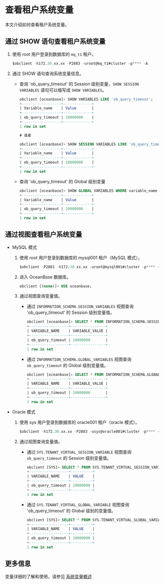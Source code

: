 # 查看租户系统变量

本文介绍如何查看租户系统变量。

## 通过 SHOW 语句查看租户系统变量

1. 使用 root 用户登录到数据库的 `mq_t1` 租户。

    ```sql
    $obclient -h172.30.xx.xx -P2883 -uroot@mq_t1#cluster -p**** -A
    ```

2. 通过 SHOW 语句查询系统变量信息。

   * 查询 'ob_query_timeout' 的 Session 级别变量，`SHOW SESSION VARIABLES` 语句可以缩写成 `SHOW VARIABLES`。

      ```sql
      obclient [oceanbase]> SHOW VARIABLES LIKE 'ob_query_timeout';
      +------------------+-------------+
      | Variable_name    | Value       |
      +------------------+-------------+
      | ob_query_timeout | 10000000    |
      +------------------+-------------+
      1 row in set
      
      # 或者

      obclient [oceanbase]> SHOW SESSION VARIABLES LIKE 'ob_query_timeout';
      +------------------+-------------+
      | Variable_name    | Value       |
      +------------------+-------------+
      | ob_query_timeout | 10000000    |
      +------------------+-------------+
      1 row in set
      ```

   * 查询 'ob_query_timeout' 的 Global 级别变量

      ```sql
      obclient [oceanbase]> SHOW GLOBAL VARIABLES WHERE variable_name LIKE 'ob_query_timeout';
      +------------------+-------------+
      | Variable_name    | Value       |
      +------------------+-------------+
      | ob_query_timeout | 10000000    |
      +------------------+-------------+
      1 row in set
      ```

## 通过视图查看租户系统变量

* MySQL 模式

  1. 使用 root 用户登录到数据库的 mysql001 租户（MySQL 模式）。

      ```sql
      $obclient -P2881 -h172.30.xx.xx -uroot@mysql001#cluster -p**** -A -Doceanbase
      ```

  2. 进入 OceanBase 数据库。

      ```sql
      obclient [(none)]> USE oceanbase;
      ```

  3. 通过视图查询变量值。

     * 通过 `INFORMATION_SCHEMA.SESSION_VARIABLES` 视图查询 'ob_query_timeout' 的 Session 级别变量值。

        ```sql
        obclient [oceanbase]> SELECT * FROM INFORMATION_SCHEMA.SESSION_VARIABLES WHERE VARIABLE_NAME = 'ob_query_timeout';
        +------------------+----------------+
        | VARIABLE_NAME    | VARIABLE_VALUE |
        +------------------+----------------+
        | ob_query_timeout | 10000000       |
        +------------------+----------------+
        1 row in set
        ```

     * 通过 `INFORMATION_SCHEMA.GLOBAL_VARIABLES` 视图查询 `ob_query_timeout` 的 Global 级别变量值。

        ```sql
        obclient [oceanbase]> SELECT * FROM INFORMATION_SCHEMA.GLOBAL_VARIABLES WHERE VARIABLE_NAME = 'ob_query_timeout';
        +------------------+----------------+
        | VARIABLE_NAME    | VARIABLE_VALUE |
        +------------------+----------------+
        | ob_query_timeout | 10000000       |
        +------------------+----------------+
        1 row in set
        ```

* Oracle 模式

  1. 使用 sys 用户登录到数据库的 oracle001 租户（oracle 模式）。

      ```sql
      $obclient -h172.30.xx.xx -P2883 -usys@oracle001#cluster -p**** -A
      ```

  2. 通过视图查询变量值。

     * 通过 `SYS.TENANT_VIRTUAL_SESSION_VARIABLE` 视图查询 `ob_query_timeout` 的 Session 级别变量值。

        ```sql
        obclient [SYS]> SELECT * FROM SYS.TENANT_VIRTUAL_SESSION_VARIABLE WHERE VARIABLE_NAME = 'ob_query_timeout';
        +------------------+----------+
        | VARIABLE_NAME    | VALUE    |
        +------------------+----------+
        | ob_query_timeout | 10000000 |
        +------------------+----------+
        1 row in set
        ```

     * 通过 `SYS.TENANT_VIRTUAL_GLOBAL_VARIABLE` 视图查询 'ob_query_timeout' 的 Global 级别的变量值。

        ```sql
        obclient [SYS]> SELECT * FROM SYS.TENANT_VIRTUAL_GLOBAL_VARIABLE WHERE VARIABLE_NAME = 'ob_query_timeout';
        +------------------+----------+
        | VARIABLE_NAME    | VALUE    |
        +------------------+----------+
        | ob_query_timeout | 10000000 |
        +------------------+----------+
        1 row in set
        ```

## 更多信息

变量详细的了解和使用，请参见 [系统变量概述](../../../7.reference/5.system-reference/2.system-variable-of-mysql-mode/1.overview-of-system-variables-of-mysql-mode.md)